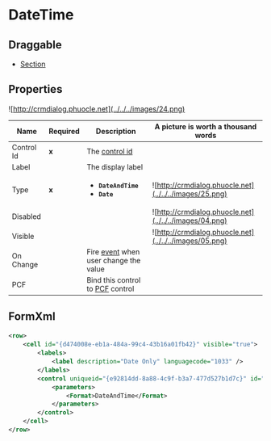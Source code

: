 # DateTime

## Draggable

- [Section](../../Section)

## Properties

![http://crmdialog.phuocle.net](../../../images/24.png)

|Name|Required|Description|A picture is worth a thousand words
|-|-|-|-|
|Control Id|**x**|The [control id](../../../others/ControlId)
|Label||The display label|
|Type|**x**|<ul><li>**```DateAndTime```**</li><li>**```Date```**</li></ul>|![http://crmdialog.phuocle.net](../../../images/25.png)
|Disabled|||![http://crmdialog.phuocle.net](../../../images/04.png)
|Visible|||![http://crmdialog.phuocle.net](../../../images/05.png)
|On Change||Fire [event](../../MetaData/Event) when user change the value
|PCF||Bind this control to [PCF](../../MetaData/PCF) control

## FormXml

```xml
<row>
    <cell id="{d474008e-eb1a-484a-99c4-43b16a01fb42}" visible="true">
        <labels>
            <label description="Date Only" languagecode="1033" />
        </labels>
        <control uniqueid="{e92814dd-8a88-4c9f-b3a7-477d527b1d7c}" id="pl_datecontrol" classid="{5B773807-9FB2-42DB-97C3-7A91EFF8ADFF}" isrequired="true" disabled="false" isunbound="true">
            <parameters>
                <Format>DateAndTime</Format>
            </parameters>
        </control>
    </cell>
</row>
```
